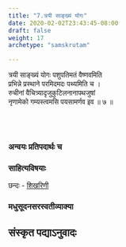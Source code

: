 ```yaml
---
title: "7.त्रयी साङ्ख्यं योगः"
date: 2020-02-02T23:43:45-08:00
draft: false
weight: 17
archetype: "samskrutam"

---
```


त्रयी साङ्ख्यं योगः पशुपतिमतं वैष्णवमिति
<br/>प्रभिन्ने प्रस्थाने परमिदमदः पथ्यमिति च ।
<br/>रुचीनां वैचित्र्यादृजुकुटिलनानापथजुषां
<br/>नृणामेको गम्यस्त्वमसि पयसामर्णव इव ॥ ७ ॥
<br/>

<br/><br/>

### अन्वयः प्रतिपदार्थः च


### साहित्यविषयाः 

छन्दः - [शिखरिणी](/sahitya-shaastra-parichaya/chandas-prakarana/08_shikharini/) 


### मधुसूदनसरस्वतीव्याक्या

## संस्कृत पद्याऽनुवादः